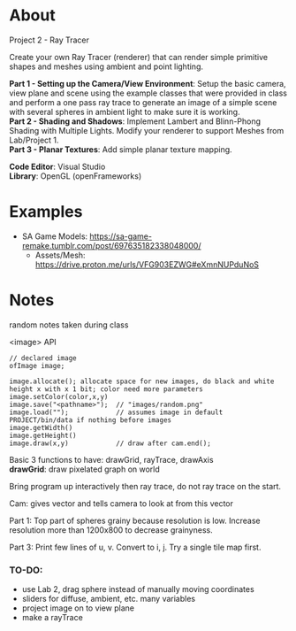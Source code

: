 # About
Project 2 - Ray Tracer

Create your own Ray Tracer (renderer) that can render simple primitive shapes and meshes using ambient and point lighting.

**Part 1 - Setting up the Camera/View Environment**: Setup the basic camera, view plane and scene using the example classes that were provided in class and perform a one pass ray trace to generate an image of a simple scene with several spheres in ambient light to make sure it is working.<br>
**Part 2 - Shading and Shadows**: Implement Lambert and Blinn-Phong Shading with Multiple Lights. Modify your renderer to support Meshes from Lab/Project 1.<br>
**Part 3 - Planar Textures**: Add simple planar texture mapping.

**Code Editor**: Visual Studio<br>
**Library**: OpenGL (openFrameworks)

# Examples
* SA Game Models: https://sa-game-remake.tumblr.com/post/697635182338048000/
  * Assets/Mesh: https://drive.proton.me/urls/VFG903EZWG#eXmnNUPduNoS

# Notes<br>
random notes taken during class

\<image\> API
```
// declared image
ofImage image;

image.allocate(); allocate space for new images, do black and white height x with x 1 bit; color need more parameters
image.setColor(color,x,y)
image.save("<pathname>");  // "images/random.png"
image.load("");            // assumes image in default PROJECT/bin/data if nothing before images
image.getWidth()
image.getHeight()
image.draw(x,y)            // draw after cam.end();
```

Basic 3 functions to have: drawGrid, rayTrace, drawAxis<br>
**drawGrid**: draw pixelated graph on world

Bring program up interactively then ray trace, do not ray trace on the start.

Cam: gives vector and tells camera to look at from this vector

Part 1: Top part of spheres grainy because resolution is low. Increase resolution more than 1200x800 to decrease grainyness.

Part 3: Print few lines of u, v. Convert to i, j. Try a single tile map first.


### TO-DO:
* use Lab 2, drag sphere instead of manually moving coordinates
* sliders for diffuse, ambient, etc. many variables
* project image on to view plane
* make a rayTrace

